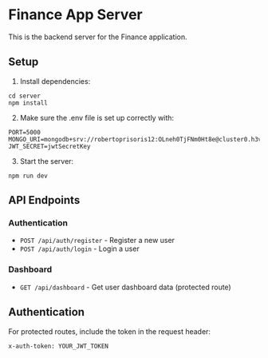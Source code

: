# Finance App Server

This is the backend server for the Finance application.

## Setup

1. Install dependencies:
```
cd server
npm install
```

2. Make sure the .env file is set up correctly with:
```
PORT=5000
MONGO_URI=mongodb+srv://robertoprisoris12:OLneh0TjFNm0Ht8e@cluster0.h3vbul4.mongodb.net/finance
JWT_SECRET=jwtSecretKey
```

3. Start the server:
```
npm run dev
```

## API Endpoints

### Authentication
- `POST /api/auth/register` - Register a new user
- `POST /api/auth/login` - Login a user

### Dashboard
- `GET /api/dashboard` - Get user dashboard data (protected route)

## Authentication

For protected routes, include the token in the request header:
```
x-auth-token: YOUR_JWT_TOKEN
``` 